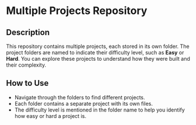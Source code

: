 # Multiple Projects Repository

## Description
This repository contains multiple projects, each stored in its own folder. The project folders are named to indicate their difficulty level, such as **Easy** or **Hard**. You can explore these projects to understand how they were built and their complexity.

## How to Use
- Navigate through the folders to find different projects.
- Each folder contains a separate project with its own files.
- The difficulty level is mentioned in the folder name to help you identify how easy or hard a project is.


